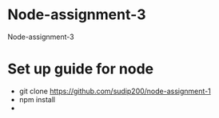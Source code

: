 # Node-assignment-3
Node-assignment-3

# Set up guide for node 

 - git clone  https://github.com/sudip200/node-assignment-1
 - npm install
 - 
